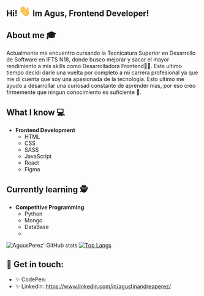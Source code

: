 ## Hi! <img src="https://github.com/ABSphreak/ABSphreak/blob/master/gifs/Hi.gif" width="30px"> Im Agus, Frontend Developer! 

## About me :mortar_board:
Actualmente me encuentro cursando la Tecnicatura Superior en Desarrollo de Software en IFTS N18, donde busco mejorar y sacar el mayor rendimiento a mis skills como Desarrolladora Frontend💪🏼. 
Este ultimo tiempo decidi darle una vuelta por completo a mi carrera profesional ya que me di cuenta que soy una apasionada de la tecnologia. Esto ultimo me ayudo a desarrollar una curiosad constante de aprender mas, por eso creo firmemente que ningun conocimiento es suficiente 🧠. 



## What I know :computer:

- **Frontend Development**
  - HTML
  - CSS 
  - SASS
  - JavaScript
  - React 
  - Figma


## Currently learning 🕵
- **Competitive Programming**
  - Python 
  - Mongo
  - DataBase
  - 
![AguusPerez' GitHub stats](https://github-readme-stats.vercel.app/api?username=AguuusPerez&hide=contribs,prs&theme=buefy&show_icons=true) [![Top Langs](https://github-readme-stats.vercel.app/api/top-langs/?username=AguuusPerez&layout=compact&theme=buefy)](https://github.com/aguuusperez/github-readme-stats)


## 🖤 Get in touch: 
* ✨ CodePen:   
* ✨ Linkedin:  https://www.linkedin.com/in/agustinandreaperez/

<!---
AguuusPerez/AguuusPerez is a ✨ special ✨ repository because its `README.md` (this file) appears on your GitHub profile.
You can click the Preview link to take a look at your changes.
--->
